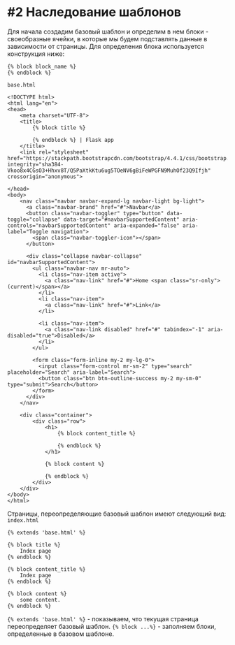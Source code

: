 # #2 Наследование шаблонов

Для начала создадим базовый шаблон и определим в нем блоки - своеобразные ячейки, в которые мы будем подставлять данные в зависимости от страницы. Для определения блока используется конструкция ниже:
```django
{% block block_name %}
{% endblock %}
```

`base.html`
```django
<!DOCTYPE html>
<html lang="en">
<head>
    <meta charset="UTF-8">
    <title>
        {% block title %}
        
        {% endblock %} | Flask app
    </title>
    <link rel="stylesheet" href="https://stackpath.bootstrapcdn.com/bootstrap/4.4.1/css/bootstrap.min.css" integrity="sha384-Vkoo8x4CGsO3+Hhxv8T/Q5PaXtkKtu6ug5TOeNV6gBiFeWPGFN9MuhOf23Q9Ifjh" crossorigin="anonymous">

</head>
<body>
    <nav class="navbar navbar-expand-lg navbar-light bg-light">
      <a class="navbar-brand" href="#">Navbar</a>
      <button class="navbar-toggler" type="button" data-toggle="collapse" data-target="#navbarSupportedContent" aria-controls="navbarSupportedContent" aria-expanded="false" aria-label="Toggle navigation">
        <span class="navbar-toggler-icon"></span>
      </button>

      <div class="collapse navbar-collapse" id="navbarSupportedContent">
        <ul class="navbar-nav mr-auto">
          <li class="nav-item active">
            <a class="nav-link" href="#">Home <span class="sr-only">(current)</span></a>
          </li>
          <li class="nav-item">
            <a class="nav-link" href="#">Link</a>
          </li>

          <li class="nav-item">
            <a class="nav-link disabled" href="#" tabindex="-1" aria-disabled="true">Disabled</a>
          </li>
        </ul>

        <form class="form-inline my-2 my-lg-0">
          <input class="form-control mr-sm-2" type="search" placeholder="Search" aria-label="Search">
          <button class="btn btn-outline-success my-2 my-sm-0" type="submit">Search</button>
        </form>
      </div>
    </nav>

    <div class="container">
        <div class="row">
            <h1>
                {% block content_title %}
                
                {% endblock %}
            </h1>
        
            {% block content %}

            {% endblock %}
        </div>
    </div>
</body>
</html>
```

Страницы, переопределяющие базовый шаблон имеют следующий вид:
`index.html`
```django
{% extends 'base.html' %}

{% block title %}
    Index page
{% endblock %}

{% block content_title %}
    Index page
{% endblock %}

{% block content %}
    some content.
{% endblock %}
```

`{% extends 'base.html' %}` - показываем, что текущая страница переопределяет базовый шаблон.
`{% block ...%}` - заполняем блоки, определенные в базовом шаблоне.